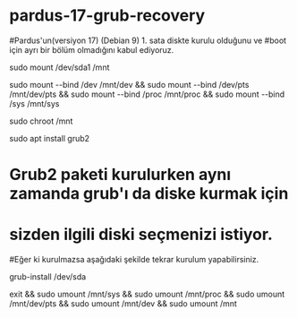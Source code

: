 # pardus-17-grub-recovery


#Pardus'un(versiyon 17) (Debian 9) 1. sata diskte kurulu olduğunu ve 
#boot için ayrı bir bölüm olmadığını kabul ediyoruz.

sudo mount /dev/sda1 /mnt 

sudo mount --bind /dev /mnt/dev &&
sudo mount --bind /dev/pts /mnt/dev/pts &&
sudo mount --bind /proc /mnt/proc &&
sudo mount --bind /sys /mnt/sys

sudo chroot /mnt

sudo apt install grub2
# Grub2 paketi kurulurken aynı zamanda grub'ı da diske kurmak için 
# sizden ilgili diski seçmenizi istiyor.
#Eğer ki kurulmazsa aşağıdaki şekilde tekrar kurulum yapabilirsiniz.

grub-install /dev/sda


exit &&
sudo umount /mnt/sys &&
sudo umount /mnt/proc &&
sudo umount /mnt/dev/pts &&
sudo umount /mnt/dev &&
sudo umount /mnt